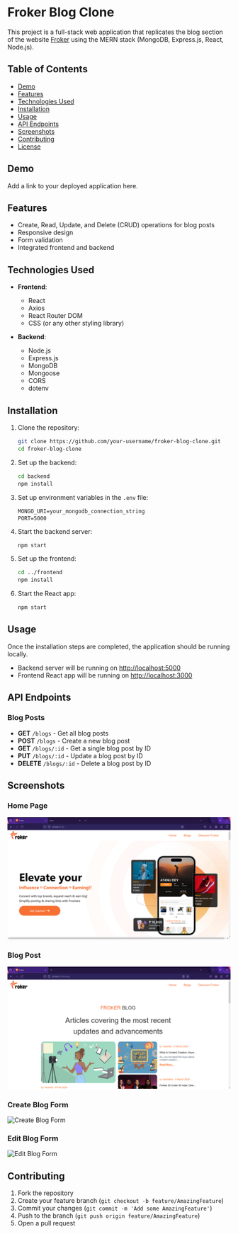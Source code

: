 # Froker Blog Clone

This project is a full-stack web application that replicates the blog section of the website [Froker](https://www.froker.in/blogs) using the MERN stack (MongoDB, Express.js, React, Node.js).

## Table of Contents

- [Demo](#demo)
- [Features](#features)
- [Technologies Used](#technologies-used)
- [Installation](#installation)
- [Usage](#usage)
- [API Endpoints](#api-endpoints)
- [Screenshots](#screenshots)
- [Contributing](#contributing)
- [License](#license)

## Demo

Add a link to your deployed application here.

## Features

- Create, Read, Update, and Delete (CRUD) operations for blog posts
- Responsive design
- Form validation
- Integrated frontend and backend

## Technologies Used

- **Frontend**:
  - React
  - Axios
  - React Router DOM
  - CSS (or any other styling library)

- **Backend**:
  - Node.js
  - Express.js
  - MongoDB
  - Mongoose
  - CORS
  - dotenv

## Installation

1. Clone the repository:
   ```bash
   git clone https://github.com/your-username/froker-blog-clone.git
   cd froker-blog-clone
   ```

2. Set up the backend:
   ```bash
   cd backend
   npm install
   ```

3. Set up environment variables in the `.env` file:
   ```env
   MONGO_URI=your_mongodb_connection_string
   PORT=5000
   ```

4. Start the backend server:
   ```bash
   npm start
   ```

5. Set up the frontend:
   ```bash
   cd ../frontend
   npm install
   ```

6. Start the React app:
   ```bash
   npm start
   ```

## Usage

Once the installation steps are completed, the application should be running locally.

- Backend server will be running on [http://localhost:5000](http://localhost:5000)
- Frontend React app will be running on [http://localhost:3000](http://localhost:3000)

## API Endpoints

### Blog Posts

- **GET** `/blogs` - Get all blog posts
- **POST** `/blogs` - Create a new blog post
- **GET** `/blogs/:id` - Get a single blog post by ID
- **PUT** `/blogs/:id` - Update a blog post by ID
- **DELETE** `/blogs/:id` - Delete a blog post by ID

## Screenshots

### Home Page
![Home Page](screenshots/home-page.png)

### Blog Post
![Blog Post](screenshots/blog-post.png)

### Create Blog Form
![Create Blog Form](screenshots/create-blog-form.png)

### Edit Blog Form
![Edit Blog Form](screenshots/edit-blog-form.png)

## Contributing

1. Fork the repository
2. Create your feature branch (`git checkout -b feature/AmazingFeature`)
3. Commit your changes (`git commit -m 'Add some AmazingFeature'`)
4. Push to the branch (`git push origin feature/AmazingFeature`)
5. Open a pull request